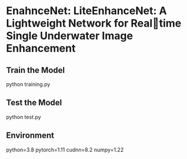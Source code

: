 # EnahnceNet: LiteEnhanceNet: A Lightweight Network for Realtime Single Underwater Image Enhancement 

## Train the Model
python training.py

## Test the Model
python test.py

## Environment
python=3.8
pytorch=1.11
cudnn=8.2
numpy=1.22
